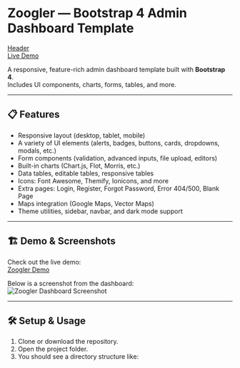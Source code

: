 # Zoogler — Bootstrap 4 Admin Dashboard Template
[Header](https://market-resized.envatousercontent.com/themeforest.net/files/380928423/zoogler-590.__large_preview.jpg?auto=format&q=94&cf_fit=crop&gravity=top&h=8000&w=590&s=7c2c9d85d2e7acf0fb78a92d848ea7fc75e5da26c10e89d6e076e1d45cbb0fd8)  
[Live Demo](https://shimshimdiola.github.io/Zoogler---Bootstrap-4-Admin-Dashboard-Template)  

A responsive, feature-rich admin dashboard template built with **Bootstrap 4**.  
Includes UI components, charts, forms, tables, and more.

---

## 📋 Features

- Responsive layout (desktop, tablet, mobile)  
- A variety of UI elements (alerts, badges, buttons, cards, dropdowns, modals, etc.)  
- Form components (validation, advanced inputs, file upload, editors)  
- Built-in charts (Chart.js, Flot, Morris, etc.)  
- Data tables, editable tables, responsive tables  
- Icons: Font Awesome, Themify, Ionicons, and more  
- Extra pages: Login, Register, Forgot Password, Error 404/500, Blank Page  
- Maps integration (Google Maps, Vector Maps)  
- Theme utilities, sidebar, navbar, and dark mode support  

---

## 🏗 Demo & Screenshots

Check out the live demo:  
[Zoogler Demo](https://shimshimdiola.github.io/Zoogler---Bootstrap-4-Admin-Dashboard-Template)  

Below is a screenshot from the dashboard:  
![Zoogler Dashboard Screenshot](https://camo.envatousercontent.com/e6127319fd6a0b2553699d92ef1e976a16e29125/68747470733a2f2f646c2e64726f70626f7875736572636f6e74656e742e636f6d2f732f643776377978727931796a6b7668662f7a6f6f676c65722d66656174757265732e706e67)  


---

## 🛠 Setup & Usage

1. Clone or download the repository.  
2. Open the project folder.  
3. You should see a directory structure like:

